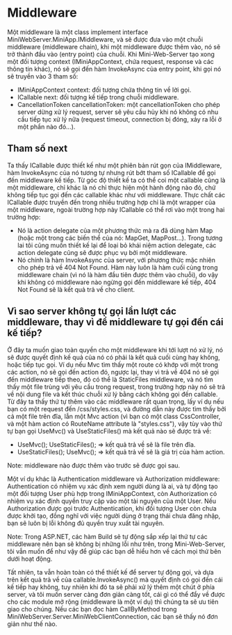 ﻿# Middleware

Một middleware là một class implement interface MiniWebServer.MiniApp.IMiddleware, và sẽ được đưa vào một chuỗi middleware (middleware chain), khi một middleware được thêm vào, nó sẽ trở thành đầu vào (entry point) của chuỗi.
Khi Mini-Web-Server tạo xong một đối tượng context (IMiniAppContext, chứa request, response và các thông tin khác), nó sẽ gọi đến hàm InvokeAsync của entry point, khi gọi nó sẽ truyền vào 3 tham số:
- IMiniAppContext context: đối tượng chứa thông tin về lời gọi.
- ICallable next: đối tượng kế tiếp trong chuỗi middleware. 
- CancellationToken cancellationToken: một cancellationToken cho phép server dừng xử lý request, server sẽ yêu cầu hủy khi nó không có nhu cầu tiếp tục xử lý nữa (request timeout, connection bị đóng, xảy ra lỗi ở một phần nào đó...).

## Tham số next
Ta thấy ICallable được thiết kế như một phiên bản rút gọn của IMiddleware, hàm InvokeAsync của nó tương tự nhưng rút bớt tham số ICallable để gọi đến middleware kế tiếp. Từ góc độ thiết kế ta có thể coi một callable cũng là một middleware, chỉ khác là nó chỉ thực hiện một hành động nào đó, chứ không tiếp tục gọi đến các callable khác như với middleware. 
Thực chất các ICallable được truyền đến trong nhiều trường hợp chỉ là một wrapper của một middleware, ngoài trường hợp này ICallable có thể rơi vào một trong hai trường hợp:
- Nó là action delegate của một phương thức mà ra đã dùng hàm Map (hoặc một trong các biến thể của nó: MapGet, MapPost...). Trong tương lai tôi cũng muốn thiết kế lại để loại bỏ khái niệm action delegate, các action delegate cũng sẽ được phục vụ bởi một middleware.
- Nó chính là hàm InvokeAsync của server, với phương thức mặc nhiên cho phép trả về 404 Not Found. Hàm này luôn là hàm cuối cùng trong middleware chain (vì nó là hàm đầu tiên được thêm vào chuỗi), do vậy khi không có middleware nào ngừng gọi đến middleware kế tiếp, 404 Not Found sẽ là kết quả trả về cho client.

## Vì sao server không tự gọi lần lượt các middleware, thay vì để middleware tự gọi đến cái kế tiếp?
Ở đây ta muốn giao toàn quyền cho một middleware khi tới lượt nó xử lý, nó sẽ được quyết định kế quả của nó có phải là kết quả cuối cùng hay không, hoặc tiếp tục gọi.
Ví dụ nếu Mvc tìm thấy một route có khớp với một trong các action, nó sẽ gọi đến action đó, ngược lại, thay vì trả về 404 nó sẽ gọi đến middleware tiếp theo, đó có thể là StaticFiles middleware, và nó tìm thấy một file trùng với yêu cầu trong request, trong trường hợp này nó sẽ trả về nội dung file và kết thúc chuỗi xử lý bằng cách không gọi đến callable.
Từ đây ta thấy thứ tự thêm vào các middleware rất quan trọng, lấy ví dụ nếu bạn có một request đến /css/styles.css, và đường dẫn này được tìm thấy bởi cả một file trên đĩa, lẫn một Mvc action (vì bạn có một class CssController, và một hàm action có RouteName attribute là "styles.css"), vậy tùy vào thứ tự bạn gọi UseMvc() và UseStaticFiles() mà kết quả nào sẽ được trả về:
- UseMvc(); UseStaticFiles(); => kết quả trả về sẽ là file trên đĩa.
- UseStaticFiles(); UseMvc(); => kết quả trả về sẽ là giá trị của hàm action.

Note: middleware nào được thêm vào trước sẽ được gọi sau.

Một ví dụ khác là Authentication middleware và Authorization middleware: Authentication có nhiệm vụ xác định xem người dùng là ai, và tự động tạo một đối tượng User phù hợp trong IMiniAppContext, còn Authorization có nhiệm vụ xác định quyền truy cập vào một tài nguyên của một User. Nếu Authorization được gọi trước Authentication, khi đối tượng User còn chưa được khởi tạo, đồng nghĩ với việc người dùng ở trạng thái chưa đăng nhập, bạn sẽ luôn bị lỗi không đủ quyền truy xuất tài nguyên.

Note: Trong ASP.NET, các hàm Build sẽ tự động sắp xếp lại thứ tự các middleware nên bạn sẽ không bị những lỗi như trên, trong Mini-Web-Server, tôi vẫn muốn để như vậy để giúp các bạn dễ hiểu hơn về cách mọi thứ bên dưới hoạt động.

Tất nhiên, ta vẫn hoàn toàn có thể thiết kế để server tự động gọi, và dựa trên kết quả trả về của callable.InvokeAsync() mà quyết định có gọi đến cái kế tiếp hay không, tuy nhiên khi đó ta sẽ phải xử lý thêm một chút ở phía server, và tôi muốn server càng đơn giản càng tốt, cái gì có thể đẩy về được cho các module mở rộng (middleware là một ví dụ) thì chúng ta sẽ ưu tiên giao cho chúng. Nếu các bạn đọc hàm CallByMethod trong MiniWebServer.Server.MiniWebClientConnection, các bạn sẽ thấy nó đơn giản như thế nào.

